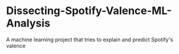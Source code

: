 # Dissecting-Spotify-Valence-ML-Analysis
A machine learning project that tries to explain and predict Spotify's valence
